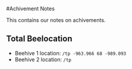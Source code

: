 #Achivement Notes

This contains our notes on achivements.

## Total Beelocation

- Beehive 1 location: `/tp -963.966 68 -989.093`
- Beehive 2 location: `/tp `
